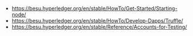* https://besu.hyperledger.org/en/stable/HowTo/Get-Started/Starting-node/
* https://besu.hyperledger.org/en/stable/HowTo/Develop-Dapps/Truffle/
* https://besu.hyperledger.org/en/stable/Reference/Accounts-for-Testing/
